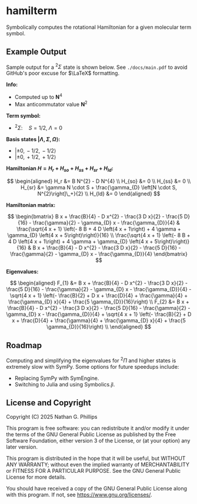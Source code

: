 # hamilterm

Symbolically computes the rotational Hamiltonian for a given molecular term symbol.

## Example Output

Sample output for a $^2\Sigma$ state is shown below. See `./docs/main.pdf` to avoid GitHub's poor excuse for $\LaTeX$ formatting.

**Info:**

- Computed up to $\mathbf{N}^4$
- Max anticommutator value $\mathbf{N}^2$

**Term symbol:**

- $^2\Sigma: \quad S=1/2,\;\Lambda=0$

**Basis states $\lvert \Lambda,\Sigma,\Omega\rangle$:**

- $\lvert \pm0,\,-1/2,\,-1/2\rangle$
- $\lvert \pm0,\,+1/2,\,+1/2\rangle$

**Hamiltonian $H = H_r + H_{so} + H_{ss} + H_{sr} + H_{ld}$:**

$$
\begin{aligned}
    H_r &= B N^{2} - D N^{4} \\
    H_{so} &= 0 \\
    H_{ss} &= 0 \\
    H_{sr} &= \gamma N \cdot S + \frac{\gamma_{D} \left[N \cdot S, N^{2}\right]\_+}{2} \\
    H_{ld} &= 0
\end{aligned}
$$

**Hamiltonian matrix:**

$$
\begin{bmatrix}
    B x + \frac{B}{4} - D x^{2} - \frac{3 D x}{2} - \frac{5 D}{16} - \frac{\gamma}{2} - \gamma_{D} x - \frac{\gamma_{D}}{4} & \frac{\sqrt{4 x + 1} \left(- 8 B + 4 D \left(4 x + 1\right) + 4 \gamma + \gamma_{D} \left(4 x + 5\right)\right)}{16} \\
    \frac{\sqrt{4 x + 1} \left(- 8 B + 4 D \left(4 x + 1\right) + 4 \gamma + \gamma_{D} \left(4 x + 5\right)\right)}{16} & B x + \frac{B}{4} - D x^{2} - \frac{3 D x}{2} - \frac{5 D}{16} - \frac{\gamma}{2} - \gamma_{D} x - \frac{\gamma_{D}}{4}
\end{bmatrix}
$$

**Eigenvalues:**

$$
\begin{aligned}
    F_{1} &= B x + \frac{B}{4} - D x^{2} - \frac{3 D x}{2} - \frac{5 D}{16} - \frac{\gamma}{2} - \gamma_{D} x - \frac{\gamma_{D}}{4} - \sqrt{4 x + 1} \left(- \frac{B}{2} + D x + \frac{D}{4} + \frac{\gamma}{4} + \frac{\gamma_{D} x}{4} + \frac{5 \gamma_{D}}{16}\right) \\
    F_{2} &= B x + \frac{B}{4} - D x^{2} - \frac{3 D x}{2} - \frac{5 D}{16} - \frac{\gamma}{2} - \gamma_{D} x - \frac{\gamma_{D}}{4} + \sqrt{4 x + 1} \left(- \frac{B}{2} + D x + \frac{D}{4} + \frac{\gamma}{4} + \frac{\gamma_{D} x}{4} + \frac{5 \gamma_{D}}{16}\right) \\
\end{aligned}
$$

## Roadmap

Computing and simplifying the eigenvalues for $^2\Pi$ and higher states is extremely slow with SymPy. Some options for future speedups include:

- Replacing SymPy with SymEngine.
- Switching to Julia and using Symbolics.jl.

## License and Copyright

Copyright (C) 2025 Nathan G. Phillips

This program is free software: you can redistribute it and/or modify it under the terms of the GNU General Public License as published by the Free Software Foundation, either version 3 of the License, or (at your option) any later version.

This program is distributed in the hope that it will be useful, but WITHOUT ANY WARRANTY; without even the implied warranty of MERCHANTABILITY or FITNESS FOR A PARTICULAR PURPOSE. See the GNU General Public License for more details.

You should have received a copy of the GNU General Public License along with this program. If not, see <https://www.gnu.org/licenses/>.
